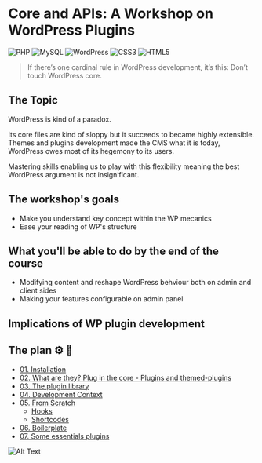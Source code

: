 #  Core and APIs: A Workshop on WordPress Plugins

![PHP](https://img.shields.io/badge/php-%23777BB4.svg?style=for-the-badge&logo=php&logoColor=white) ![MySQL](https://img.shields.io/badge/mysql-%2300f.svg?style=for-the-badge&logo=mysql&logoColor=white) ![WordPress](https://img.shields.io/badge/WordPress-%23117AC9.svg?style=for-the-badge&logo=WordPress&logoColor=white) ![CSS3](https://img.shields.io/badge/css3-%231572B6.svg?style=for-the-badge&logo=css3&logoColor=white) ![HTML5](https://img.shields.io/badge/html5-%23E34F26.svg?style=for-the-badge&logo=html5&logoColor=white)

> If there’s one cardinal rule in WordPress development, it’s this: Don’t touch WordPress core.

## The Topic 
WordPress is kind of a paradox. 

Its core files are kind of sloppy but it succeeds to became highly extensible. Themes and plugins development made the CMS what it is today, WordPress owes most of its hegemony to its users. 

Mastering skills enabling us to play with this flexibility meaning the best WordPress argument is not insignificant.

## The workshop's goals

* Make you understand key concept within the WP mecanics
* Ease your reading of WP's structure 
## What you'll be able to do by the end of the course 

* Modifying content and reshape WordPress behviour both on admin and client sides
* Making your features configurable on admin panel

## Implications of WP plugin development


## The plan :gear: :wrench:

- [01. Installation](/)
- [02. What are they? Plug in the core - Plugins and themed-plugins](/)
- [03. The plugin library](/)
- [04. Development Context](/)
- [05. From Scratch](/)
	- [Hooks](./content/hooks)
	- [Shortcodes](./content/shortcodes)
- [06. Boilerplate](https://wppb.me/)
- [07. Some essentials plugins](https://wppb.me/)

![Alt Text](https://c.tenor.com/enoxxJtm0yMAAAAC/neo-plugging-to-matrix.gif)
